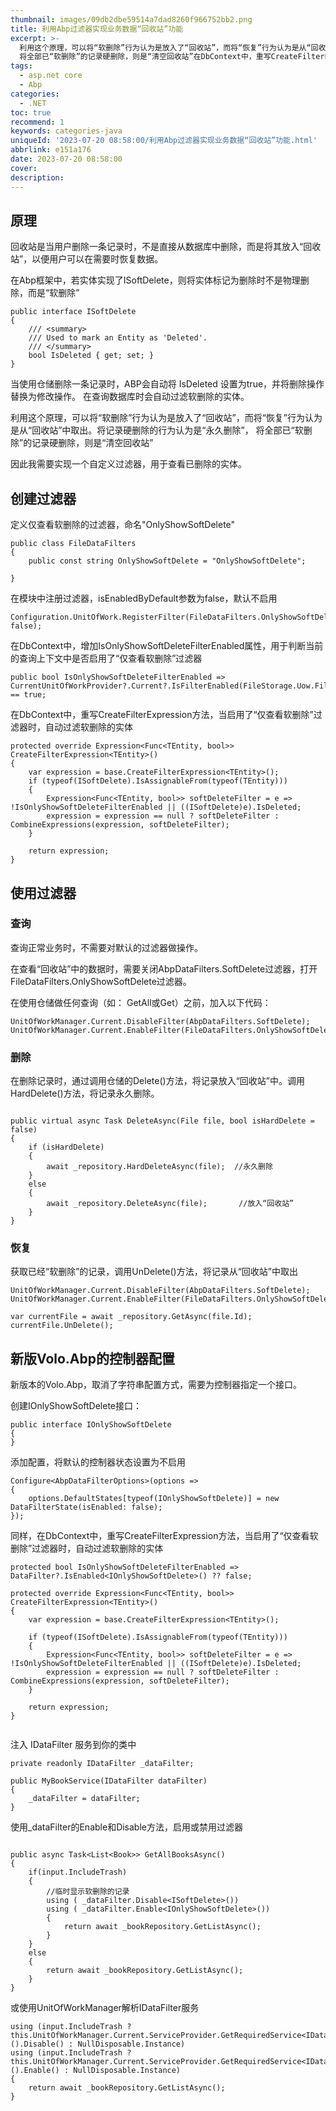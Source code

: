 ```yaml
---
thumbnail: images/09db2dbe59514a7dad8260f966752bb2.png
title: 利用Abp过滤器实现业务数据“回收站”功能
excerpt: >-
  利用这个原理，可以将“软删除”行为认为是放入了“回收站”，而将“恢复”行为认为是从“回收站”中取出。将记录硬删除的行为认为是“永久删除”，
  将全部已“软删除”的记录硬删除，则是“清空回收站”在DbContext中，重写CreateFilterExpression方法，当启用了“仅查看软删除”过滤器时，自动过滤软删除的实体。在删除记录时，通过调用仓储的Delete()方法，将记录放入“回收站”中。回收站是当用户删除一条记录时，不是直接从数据库中删除，而是将其放入“回收站”，以便用户可以在需要时恢复数据。
tags:
  - asp.net core
  - Abp
categories:
  - .NET
toc: true
recommend: 1
keywords: categories-java
uniqueId: '2023-07-20 08:58:00/利用Abp过滤器实现业务数据“回收站”功能.html'
abbrlink: e151a176
date: 2023-07-20 08:58:00
cover:
description:
---
```

<!-- toc -->
## 原理


回收站是当用户删除一条记录时，不是直接从数据库中删除，而是将其放入“回收站”，以便用户可以在需要时恢复数据。

在Abp框架中，若实体实现了ISoftDelete，则将实体标记为删除时不是物理删除，而是“软删除”

```
public interface ISoftDelete
{
    /// <summary>
    /// Used to mark an Entity as 'Deleted'. 
    /// </summary>
    bool IsDeleted { get; set; }
}
```

当使用仓储删除一条记录时，ABP会自动将 IsDeleted 设置为true，并将删除操作替换为修改操作。 在查询数据库时会自动过滤软删除的实体。

利用这个原理，可以将“软删除”行为认为是放入了“回收站”，而将“恢复”行为认为是从“回收站”中取出。将记录硬删除的行为认为是“永久删除”， 将全部已“软删除”的记录硬删除，则是“清空回收站”


因此我需要实现一个自定义过滤器，用于查看已删除的实体。

## 创建过滤器

定义仅查看软删除的过滤器，命名"OnlyShowSoftDelete"

```
public class FileDataFilters
{
    public const string OnlyShowSoftDelete = "OnlyShowSoftDelete";

}
```

在模块中注册过滤器，isEnabledByDefault参数为false，默认不启用

```
Configuration.UnitOfWork.RegisterFilter(FileDataFilters.OnlyShowSoftDelete, false);
```

在DbContext中，增加IsOnlyShowSoftDeleteFilterEnabled属性，用于判断当前的查询上下文中是否启用了“仅查看软删除”过滤器

```
public bool IsOnlyShowSoftDeleteFilterEnabled => CurrentUnitOfWorkProvider?.Current?.IsFilterEnabled(FileStorage.Uow.FileDataFilters.OnlyShowSoftDelete) == true;

```

在DbContext中，重写CreateFilterExpression方法，当启用了“仅查看软删除”过滤器时，自动过滤软删除的实体

```
protected override Expression<Func<TEntity, bool>> CreateFilterExpression<TEntity>()
{
    var expression = base.CreateFilterExpression<TEntity>();
    if (typeof(ISoftDelete).IsAssignableFrom(typeof(TEntity)))
    {
        Expression<Func<TEntity, bool>> softDeleteFilter = e => !IsOnlyShowSoftDeleteFilterEnabled || ((ISoftDelete)e).IsDeleted;
        expression = expression == null ? softDeleteFilter : CombineExpressions(expression, softDeleteFilter);
    }

    return expression;
}

```
## 使用过滤器

### 查询

查询正常业务时，不需要对默认的过滤器做操作。

在查看“回收站”中的数据时，需要关闭AbpDataFilters.SoftDelete过滤器，打开FileDataFilters.OnlyShowSoftDelete过滤器。

在使用仓储做任何查询（如： GetAll或Get）之前，加入以下代码：

```
UnitOfWorkManager.Current.DisableFilter(AbpDataFilters.SoftDelete);
UnitOfWorkManager.Current.EnableFilter(FileDataFilters.OnlyShowSoftDelete);
```

### 删除

在删除记录时，通过调用仓储的Delete()方法，将记录放入“回收站”中。调用HardDelete()方法，将记录永久删除。

```

public virtual async Task DeleteAsync(File file, bool isHardDelete = false)
{
    if (isHardDelete)
    {
        await _repository.HardDeleteAsync(file);  //永久删除
    }
    else
    {
        await _repository.DeleteAsync(file);       //放入“回收站”
    }
}

```

### 恢复

获取已经“软删除”的记录，调用UnDelete()方法，将记录从“回收站”中取出

```
UnitOfWorkManager.Current.DisableFilter(AbpDataFilters.SoftDelete);
UnitOfWorkManager.Current.EnableFilter(FileDataFilters.OnlyShowSoftDelete);

var currentFile = await _repository.GetAsync(file.Id);
currentFile.UnDelete();

```


## 新版Volo.Abp的控制器配置

新版本的Volo.Abp，取消了字符串配置方式，需要为控制器指定一个接口。

创建IOnlyShowSoftDelete接口：

```
public interface IOnlyShowSoftDelete
{
}
```

添加配置，将默认的控制器状态设置为不启用

```
Configure<AbpDataFilterOptions>(options =>
{
    options.DefaultStates[typeof(IOnlyShowSoftDelete)] = new DataFilterState(isEnabled: false);
});
```

同样，在DbContext中，重写CreateFilterExpression方法，当启用了“仅查看软删除”过滤器时，自动过滤软删除的实体


```
protected bool IsOnlyShowSoftDeleteFilterEnabled => DataFilter?.IsEnabled<IOnlyShowSoftDelete>() ?? false;

protected override Expression<Func<TEntity, bool>> CreateFilterExpression<TEntity>()
{
    var expression = base.CreateFilterExpression<TEntity>();

    if (typeof(ISoftDelete).IsAssignableFrom(typeof(TEntity)))
    {
        Expression<Func<TEntity, bool>> softDeleteFilter = e => !IsOnlyShowSoftDeleteFilterEnabled || ((ISoftDelete)e).IsDeleted;
        expression = expression == null ? softDeleteFilter : CombineExpressions(expression, softDeleteFilter);
    }

    return expression;
}


```



注入 IDataFilter 服务到你的类中

```
private readonly IDataFilter _dataFilter;

public MyBookService(IDataFilter dataFilter)
{
    _dataFilter = dataFilter;
}

```

使用_dataFilter的Enable和Disable方法，启用或禁用过滤器

```

public async Task<List<Book>> GetAllBooksAsync()
{
    if(input.IncludeTrash)
    {
        //临时显示软删除的记录
        using ( _dataFilter.Disable<ISoftDelete>())
        using ( _dataFilter.Enable<IOnlyShowSoftDelete>())
        {
            return await _bookRepository.GetListAsync();
        }
    }
    else
    {
        return await _bookRepository.GetListAsync();
    }
}
```

或使用UnitOfWorkManager解析IDataFilter服务

```
using (input.IncludeTrash ? this.UnitOfWorkManager.Current.ServiceProvider.GetRequiredService<IDataFilter<ISoftDelete>>().Disable() : NullDisposable.Instance)
using (input.IncludeTrash ? this.UnitOfWorkManager.Current.ServiceProvider.GetRequiredService<IDataFilter<IOnlyShowSoftDelete>>().Enable() : NullDisposable.Instance)
{
    return await _bookRepository.GetListAsync();
}
```

